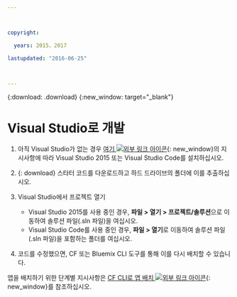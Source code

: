 ```yaml
---



copyright:

  years: 2015，2017

lastupdated: "2016-06-25"



---
```


{:download: .download}
{:new_window: target="_blank"}

# Visual Studio로 개발

  1. 아직 Visual Studio가 없는 경우 [여기 ![외부 링크 아이콘](../icons/launch-glyph.svg)](https://msdn.microsoft.com/en-us/library/e2h7fzkw.aspx){: new_window}의 지시사항에 따라 Visual Studio 2015 또는 Visual Studio Code를 설치하십시오.

  1. {: download} 스타터 코드를 다운로드하고 하드 드라이브의 폴더에 이를 추출하십시오.

  1. Visual Studio에서 프로젝트 열기

      + Visual Studio 2015를 사용 중인 경우, **파일 > 열기 > 프로젝트/솔루션**으로 이동하여 솔루션 파일(.sln 파일)을 여십시오.
      + Visual Studio Code를 사용 중인 경우, **파일 > 열기**로 이동하여 솔루션 파일(.sln 파일)을 포함하는 폴더를 여십시오.

  1. 코드를 수정했으면, CF 또는 Bluemix CLI 도구를 통해 이를 다시 배치할 수 있습니다.

앱을 배치하기 위한 단계별 지시사항은 [CF CLI로 앱 배치 ![외부 링크 아이콘](../icons/launch-glyph.svg)](./install_cli.html){: new_window}를 참조하십시오.
